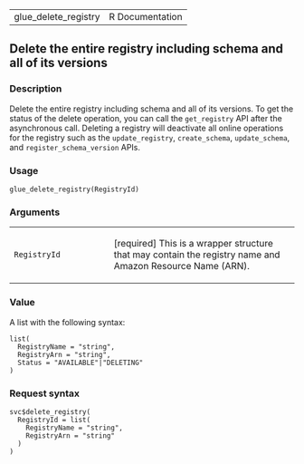 <table style="width: 100%;">
<tbody>
<tr class="odd">
<td>glue_delete_registry</td>
<td style="text-align: right;">R Documentation</td>
</tr>
</tbody>
</table>

## Delete the entire registry including schema and all of its versions

### Description

Delete the entire registry including schema and all of its versions. To
get the status of the delete operation, you can call the `get_registry`
API after the asynchronous call. Deleting a registry will deactivate all
online operations for the registry such as the `update_registry`,
`create_schema`, `update_schema`, and `register_schema_version` APIs.

### Usage

    glue_delete_registry(RegistryId)

### Arguments

<table>
<colgroup>
<col style="width: 35%" />
<col style="width: 65%" />
</colgroup>
<tbody>
<tr class="odd">
<td><code id="glue_delete_registry_:_RegistryId">RegistryId</code></td>
<td><p>[required] This is a wrapper structure that may contain the
registry name and Amazon Resource Name (ARN).</p></td>
</tr>
</tbody>
</table>

### Value

A list with the following syntax:

    list(
      RegistryName = "string",
      RegistryArn = "string",
      Status = "AVAILABLE"|"DELETING"
    )

### Request syntax

    svc$delete_registry(
      RegistryId = list(
        RegistryName = "string",
        RegistryArn = "string"
      )
    )
